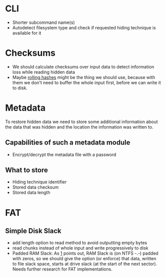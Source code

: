# CLI

* Shorter subcommand name(s)
* Autodetect filesystem type and check if requested hiding technique is available for it

# Checksums

* We should calculate checksums over input data to detect information loss while reading hidden data
* Maybe [rolling hashes](https://en.wikipedia.org/wiki/Rolling_hash) might be the thing we should use, because with them we don't need to buffer the whole input first, before we can write it to disk.

# Metadata

To restore hidden data we need to store some additional information about the data that was hidden and the location the information was written to.

## Capabilities of such a metadata module

* Encrypt/decrypt the metadata file with a password

## What to store

* Hiding technique identifier
* Stored data checksum
* Stored data length

# FAT

## Simple Disk Slack

* add length option to read method to avoid outputting empty bytes
* read chunks instead of whole input and write progressively to disk
* Padded RAM Slack: As [1] points out, RAM Slack is (on NTFS -.-) padded with zeros, so we should give the option (or enforce) that data, written to file slack space, starts at drive slack (at the start of the next sector). Needs further research for FAT implementations.

[1]: https://www.scribd.com/document/6642954/Ntfs-Hidden-Data-Analysis
